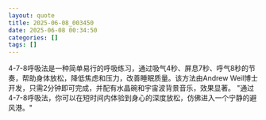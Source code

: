 ```yaml
---
layout: quote
title: 2025-06-08_003450
date: 2025-06-08 00:34:50
categories: []
tags: []
---
```


4-7-8呼吸法是一种简单易行的呼吸练习，通过吸气4秒、屏息7秒、呼气8秒的节奏，帮助身体放松，降低焦虑和压力，改善睡眠质量。该方法由Andrew Weil博士开发，只需2分钟即可完成，并配有水晶碗和宇宙波背景音乐，效果显著。
"通过4-7-8呼吸法，你可以在短时间内体验到身心的深度放松，仿佛进入一个宁静的避风港。"